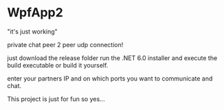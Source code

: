 # WpfApp2

"it's just working"

private chat peer 2 peer udp connection!

just download the release folder run the .NET 6.0 installer and execute the build executable or build it yourself.

enter your partners IP and on which ports you want to communicate and chat.

This project is just for fun so yes...
